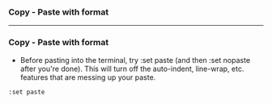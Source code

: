 ### Copy - Paste with format

-------------
### Copy - Paste with format

* Before pasting into the terminal, try :set paste (and then :set nopaste after you're done). 
This will turn off the auto-indent, line-wrap, etc. features that are messing up your paste.

```
:set paste
```
